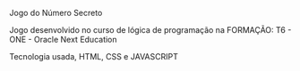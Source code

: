 Jogo do Número Secreto


Jogo desenvolvido no curso de lógica de programação na FORMAÇÃO: T6 - ONE - Oracle Next Education

Tecnologia usada, HTML, CSS e JAVASCRIPT
